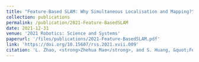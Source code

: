 ```yaml
---
title: "Feature-Based SLAM: Why Simultaneous Localisation and Mapping?"
collection: publications
permalink: /publication/2021-Feature-BasedSLAM
date: 2021-12-31
venue: '2021 Robotics: Science and Systems'
paperurl: '/files/publications/2021-Feature-BasedSLAM.pdf'
link: 'https://doi.org/10.15607/rss.2021.xvii.009'
citation: 'L. Zhao, <strong>Zhehua Mao</strong>, and S. Huang, &quot;Feature-Based SLAM: Why Simultaneous Localisation and Mapping?&quot; <i>Robotics: Science and Systems</i>, 2021. doi:10.15607/rss.2021.xvii.009'
---
```

